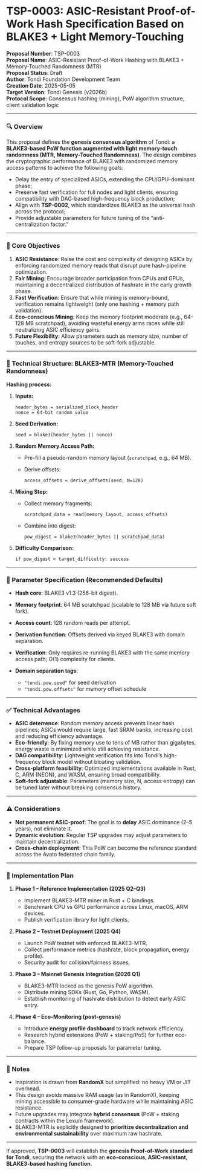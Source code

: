 # **TSP-0003**: ASIC-Resistant Proof-of-Work Hash Specification Based on BLAKE3 + Light Memory-Touching

**Proposal Number**: TSP-0003  
**Proposal Name**: ASIC-Resistant Proof-of-Work Hashing with BLAKE3 + Memory-Touched Randomness (MTR)  
**Proposal Status**: Draft  
**Author**: Tondi Foundation Development Team    
**Creation Date**: 2025-05-05  
**Target Version**: Tondi Genesis (v2026b)  
**Protocol Scope**: Consensus hashing (mining), PoW algorithm structure, client validation logic  

---

### 🔍 Overview

This proposal defines the **genesis consensus algorithm** of Tondi: a **BLAKE3-based PoW function augmented with light memory-touch randomness (MTR, Memory-Touched Randomness)**. The design combines the cryptographic performance of BLAKE3 with randomized memory access patterns to achieve the following goals:

* Delay the entry of specialized ASICs, extending the CPU/GPU-dominant phase;
* Preserve fast verification for full nodes and light clients, ensuring compatibility with DAG-based high-frequency block production;
* Align with **TSP-0002**, which standardizes BLAKE3 as the universal hash across the protocol;
* Provide adjustable parameters for future tuning of the “anti-centralization factor.”

---

### 🎯 Core Objectives

1. **ASIC Resistance**: Raise the cost and complexity of designing ASICs by enforcing randomized memory reads that disrupt pure hash-pipeline optimization.
2. **Fair Mining**: Encourage broader participation from CPUs and GPUs, maintaining a decentralized distribution of hashrate in the early growth phase.
3. **Fast Verification**: Ensure that while mining is memory-bound, verification remains lightweight (only one hashing + memory path validation).
4. **Eco-conscious Mining**: Keep the memory footprint moderate (e.g., 64–128 MB scratchpad), avoiding wasteful energy arms races while still neutralizing ASIC efficiency gains.
5. **Future Flexibility**: Allow parameters such as memory size, number of touches, and entropy sources to be soft-fork adjustable.

---

### 🔧 Technical Structure: BLAKE3-MTR (Memory-Touched Randomness)

**Hashing process:**

1. **Inputs:**

   ```
   header_bytes = serialized_block_header
   nonce = 64-bit random value
   ```

2. **Seed Derivation:**

   ```
   seed = blake3(header_bytes || nonce)
   ```

3. **Random Memory Access Path:**

   * Pre-fill a pseudo-random memory layout (`scratchpad`, e.g., 64 MB).
   * Derive offsets:

     ```
     access_offsets = derive_offsets(seed, N=128)
     ```

4. **Mixing Step:**

   * Collect memory fragments:

     ```
     scratchpad_data = read(memory_layout, access_offsets)
     ```
   * Combine into digest:

     ```
     pow_digest = blake3(header_bytes || scratchpad_data)
     ```

5. **Difficulty Comparison:**

   ```
   if pow_digest < target_difficulty: success
   ```

---

### 📌 Parameter Specification (Recommended Defaults)

* **Hash core**: BLAKE3 v1.3 (256-bit digest).
* **Memory footprint**: 64 MB scratchpad (scalable to 128 MB via future soft fork).
* **Access count**: 128 random reads per attempt.
* **Derivation function**: Offsets derived via keyed BLAKE3 with domain separation.
* **Verification**: Only requires re-running BLAKE3 with the same memory access path; O(1) complexity for clients.
* **Domain separation tags**:

  * `"tondi.pow.seed"` for seed derivation
  * `"tondi.pow.offsets"` for memory offset schedule

---

### ✅ Technical Advantages

* **ASIC deterrence**: Random memory access prevents linear hash pipelines; ASICs would require large, fast SRAM banks, increasing cost and reducing efficiency advantage.
* **Eco-friendly**: By fixing memory use to tens of MB rather than gigabytes, energy waste is minimized while still achieving resistance.
* **DAG compatibility**: Lightweight verification fits into Tondi’s high-frequency block model without bloating validation.
* **Cross-platform feasibility**: Optimized implementations available in Rust, C, ARM (NEON), and WASM, ensuring broad compatibility.
* **Soft-fork adjustable**: Parameters (memory size, N, access entropy) can be tuned later without breaking consensus history.

---

### ⚠️ Considerations

* **Not permanent ASIC-proof**: The goal is to **delay** ASIC dominance (2–5 years), not eliminate it.
* **Dynamic evolution**: Regular TSP upgrades may adjust parameters to maintain decentralization.
* **Cross-chain deployment**: This PoW can become the reference standard across the Avato federated chain family.

---

### 📅 Implementation Plan

1. **Phase 1 – Reference Implementation (2025 Q2–Q3)**

   * Implement BLAKE3-MTR miner in Rust + C bindings.
   * Benchmark CPU vs GPU performance across Linux, macOS, ARM devices.
   * Publish verification library for light clients.

2. **Phase 2 – Testnet Deployment (2025 Q4)**

   * Launch PoW testnet with enforced BLAKE3-MTR.
   * Collect performance metrics (hashrate, block propagation, energy profile).
   * Security audit for collision/fairness issues.

3. **Phase 3 – Mainnet Genesis Integration (2026 Q1)**

   * BLAKE3-MTR locked as the genesis PoW algorithm.
   * Distribute mining SDKs (Rust, Go, Python, WASM).
   * Establish monitoring of hashrate distribution to detect early ASIC entry.

4. **Phase 4 – Eco-Monitoring (post-genesis)**

   * Introduce **energy profile dashboard** to track network efficiency.
   * Research hybrid extensions (PoW + staking/PoS) for further eco-balance.
   * Prepare TSP follow-up proposals for parameter tuning.

---

### 📘 Notes

* Inspiration is drawn from **RandomX** but simplified: no heavy VM or JIT overhead.
* This design avoids massive RAM usage (as in RandomX), keeping mining accessible to consumer-grade hardware while maintaining ASIC resistance.
* Future upgrades may integrate **hybrid consensus** (PoW + staking contracts within the Lexum framework).
* BLAKE3-MTR is explicitly designed to **prioritize decentralization and environmental sustainability** over maximum raw hashrate.

---

If approved, **TSP-0003** will establish the **genesis Proof-of-Work standard for Tondi**, securing the network with an **eco-conscious, ASIC-resistant, BLAKE3-based hashing function**.
